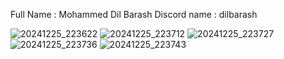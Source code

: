 Full Name : Mohammed Dil Barash
Discord name : dilbarash

![20241225_223622](https://github.com/user-attachments/assets/98bb078e-8513-4b96-98c1-5004078736d1)
![20241225_223712](https://github.com/user-attachments/assets/759e71a2-ee10-4cab-bc5e-f6fedf3f3cc5)
![20241225_223727](https://github.com/user-attachments/assets/d954670e-640c-493f-9d4e-5a06ec5e7a35)
![20241225_223736](https://github.com/user-attachments/assets/f8e8026d-c578-4d0b-a408-4e0f4fabf631)
![20241225_223743](https://github.com/user-attachments/assets/53fa8082-2563-4119-ba4e-a204702103e7)
